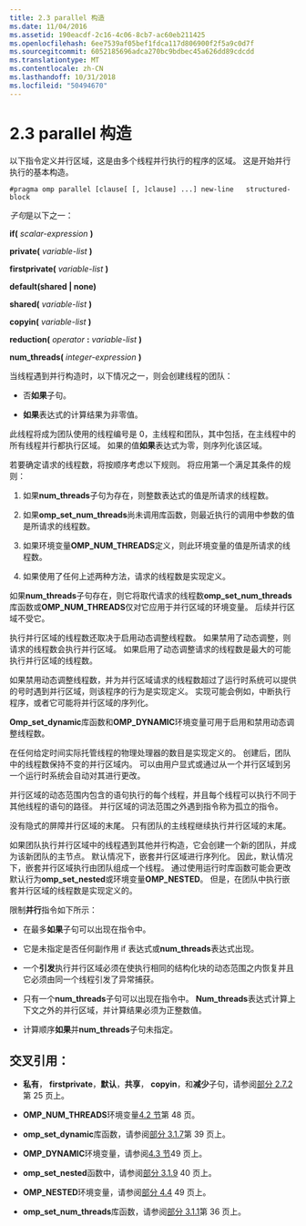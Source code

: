 ```yaml
---
title: 2.3 parallel 构造
ms.date: 11/04/2016
ms.assetid: 190eacdf-2c16-4c06-8cb7-ac60eb211425
ms.openlocfilehash: 6ee7539af05bef1fdca117d806900f2f5a9c0d7f
ms.sourcegitcommit: 6052185696adca270bc9bdbec45a626dd89cdcdd
ms.translationtype: MT
ms.contentlocale: zh-CN
ms.lasthandoff: 10/31/2018
ms.locfileid: "50494670"
---
```

# <a name="23-parallel-construct"></a>2.3 parallel 构造

以下指令定义并行区域，这是由多个线程并行执行的程序的区域。 这是开始并行执行的基本构造。

```
#pragma omp parallel [clause[ [, ]clause] ...] new-line   structured-block
```

*子句*是以下之一：

**if(** *scalar-expression* **)**

**private(** *variable-list* **)**

**firstprivate(** *variable-list* **)**

**default(shared &#124; none)**

**shared(** *variable-list* **)**

**copyin(** *variable-list* **)**

**reduction(** *operator* **:**  *variable-list* **)**

**num_threads(** *integer-expression* **)**

当线程遇到并行构造时，以下情况之一，则会创建线程的团队：

- 否**如果**子句。

- **如果**表达式的计算结果为非零值。

此线程将成为团队使用的线程编号是 0，主线程和团队，其中包括，在主线程中的所有线程并行都执行区域。 如果的值**如果**表达式为零，则序列化该区域。

若要确定请求的线程数，将按顺序考虑以下规则。 将应用第一个满足其条件的规则：

1. 如果**num_threads**子句为存在，则整数表达式的值是所请求的线程数。

1. 如果**omp_set_num_threads**尚未调用库函数，则最近执行的调用中参数的值是所请求的线程数。

1. 如果环境变量**OMP_NUM_THREADS**定义，则此环境变量的值是所请求的线程数。

1. 如果使用了任何上述两种方法，请求的线程数是实现定义。

如果**num_threads**子句存在，则它将取代请求的线程数**omp_set_num_threads**库函数或**OMP_NUM_THREADS**仅对它应用于并行区域的环境变量。 后续并行区域不受它。

执行并行区域的线程数还取决于启用动态调整线程数。 如果禁用了动态调整，则请求的线程数会执行并行区域。 如果启用了动态调整请求的线程数是最大的可能执行并行区域的线程数。

如果禁用动态调整线程数，并为并行区域请求的线程数超过了运行时系统可以提供的号时遇到并行区域，则该程序的行为是实现定义。 实现可能会例如，中断执行程序，或者它可能将并行区域的序列化。

**Omp_set_dynamic**库函数和**OMP_DYNAMIC**环境变量可用于启用和禁用动态调整线程数。

在任何给定时间实际托管线程的物理处理器的数目是实现定义的。 创建后，团队中的线程数保持不变的并行区域内。 可以由用户显式或通过从一个并行区域到另一个运行时系统会自动对其进行更改。

并行区域的动态范围内包含的语句执行的每个线程，并且每个线程可以执行不同于其他线程的语句的路径。 并行区域的词法范围之外遇到指令称为孤立的指令。

没有隐式的屏障并行区域的末尾。 只有团队的主线程继续执行并行区域的末尾。

如果团队执行并行区域中的线程遇到其他并行构造，它会创建一个新的团队，并成为该新团队的主节点。 默认情况下，嵌套并行区域进行序列化。 因此，默认情况下，嵌套并行区域执行由团队组成一个线程。 通过使用运行时库函数可能会更改默认行为**omp_set_nested**或环境变量**OMP_NESTED**。 但是，在团队中执行嵌套并行区域的线程数是实现定义的。

限制**并行**指令如下所示：

- 在最多**如果**子句可以出现在指令中。

- 它是未指定是否任何副作用 if 表达式或**num_threads**表达式出现。

- 一个**引发**执行并行区域必须在使执行相同的结构化块的动态范围之内恢复并且它必须由同一个线程引发了异常捕获。

- 只有一个**num_threads**子句可以出现在指令中。 **Num_threads**表达式计算上下文之外的并行区域，并计算结果必须为正整数值。

- 计算顺序**如果**并**num_threads**子句未指定。

## <a name="cross-references"></a>交叉引用：

- **私有**， **firstprivate**，**默认**，**共享**， **copyin**，和**减少**子句，请参阅[部分 2.7.2](../../parallel/openmp/2-7-2-data-sharing-attribute-clauses.md)第 25 页上。

- **OMP_NUM_THREADS**环境变量[4.2 节](../../parallel/openmp/4-2-omp-num-threads.md)第 48 页。

- **omp_set_dynamic**库函数，请参阅[部分 3.1.7](../../parallel/openmp/3-1-7-omp-set-dynamic-function.md)第 39 页上。

- **OMP_DYNAMIC**环境变量，请参阅[4.3 节](../../parallel/openmp/4-3-omp-dynamic.md)49 页上。

- **omp_set_nested**函数中，请参阅[部分 3.1.9](../../parallel/openmp/3-1-9-omp-set-nested-function.md) 40 页上。

- **OMP_NESTED**环境变量，请参阅[部分 4.4](../../parallel/openmp/4-4-omp-nested.md) 49 页上。

- **omp_set_num_threads**库函数，请参阅[部分 3.1.1](../../parallel/openmp/3-1-1-omp-set-num-threads-function.md)第 36 页上。